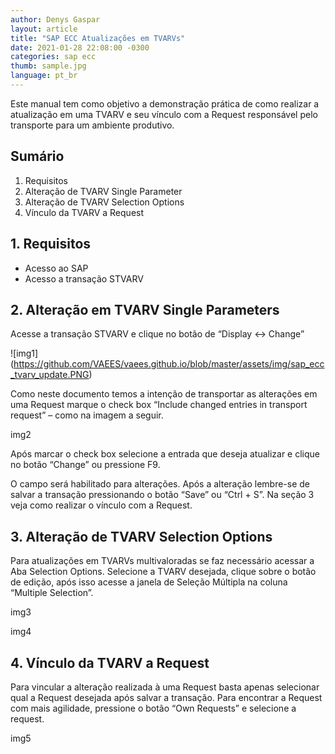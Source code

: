 ```yaml
---
author: Denys Gaspar
layout: article
title: "SAP ECC Atualizações em TVARVs"
date: 2021-01-28 22:08:00 -0300 
categories: sap ecc
thumb: sample.jpg
language: pt_br
---
```


Este manual tem como objetivo a demonstração prática de como realizar a atualização em uma TVARV e seu vínculo com a Request responsável pelo transporte para um ambiente produtivo.

## Sumário

1.	Requisitos
2.	Alteração de TVARV Single Parameter
3.	Alteração de TVARV Selection Options
4.	Vínculo da TVARV a Request

## 1. Requisitos

- Acesso ao SAP
- Acesso a transação STVARV

## 2. Alteração em TVARV Single Parameters

Acesse a transação STVARV e clique no botão de “Display <-> Change”

![img1]
(https://github.com/VAEES/vaees.github.io/blob/master/assets/img/sap_ecc_tvarv_update.PNG)

Como neste documento temos a intenção de transportar as alterações em uma Request marque o check box “Include changed entries in transport request” – como na imagem a seguir.

img2

Após marcar o check box selecione a entrada que deseja atualizar e clique no botão “Change” ou pressione F9.

O campo será habilitado para alterações. Após a alteração lembre-se de salvar a transação pressionando o botão “Save” ou “Ctrl + S”. Na seção 3 veja como realizar o vínculo com a Request.

## 3. Alteração de TVARV Selection Options

Para atualizações em TVARVs multivaloradas se faz necessário acessar a Aba Selection Options.
Selecione a TVARV desejada, clique sobre o botão de edição, após isso acesse a janela de Seleção Múltipla na coluna “Multiple Selection”.

img3

img4

## 4. Vínculo da TVARV a Request

Para vincular a alteração realizada à uma Request basta apenas selecionar qual a Request desejada após salvar a transação.
Para encontrar a Request com mais agilidade, pressione o botão “Own Requests” e selecione a request.

img5